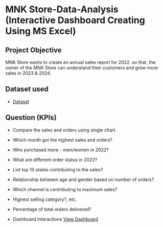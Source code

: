 # MNK Store-Data-Analysis (Interactive Dashboard Creating Using MS Excel)
## Project Objective
MNK Store wants to create an annual sales report for 2022. so that, the owner of the MNK Store can understand their customers and grow more sales in 2023 & 2024.

## Dataset used
- <a href="https://github.com/Maz-khan/Data-Analysis-Dashboard/blob/main/MNK%20Store%20Analysis.xlsx">Dataset</a>

## Question (KPIs)
- Compare the sales and orders using single chart.
- Which month got the highest sales and orders? 					
- Who purchased more - men/women in 2022?					
- What are different order status in 2022?					
- List top 10 states contributing to the sales?					
- Relationship between age and gender based on number of orders?					
- Which channel is contributing to maximum sales? 					
- Highest selling category?, etc.
- Percentage of total orders delivered?

- Dashboard Interactions <a href="">View Dashboard</a>			
   

